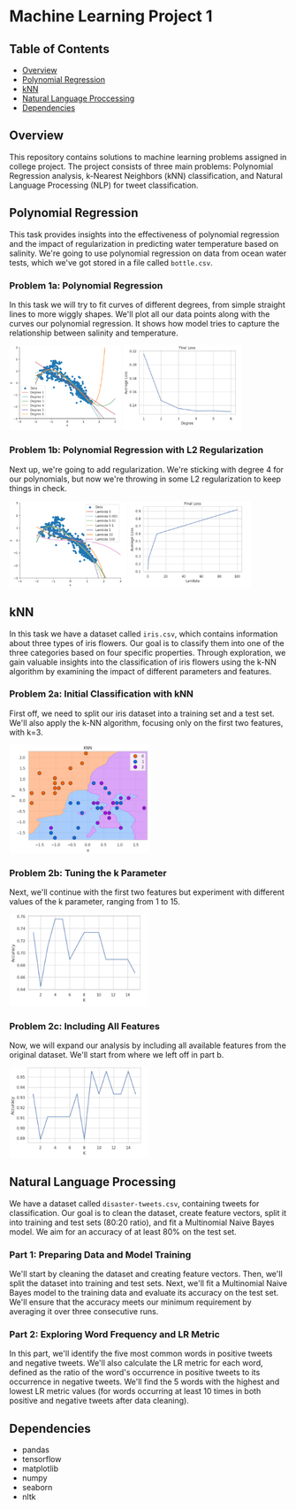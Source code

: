 # Machine Learning Project 1

## Table of Contents

- [Overview](#overview)
- [Polynomial Regression](#polynomial-regression)
- [kNN](#knn)
- [Natural Language Proccessing](#natural-language-proccessing)
- [Dependencies](#dependencies)

## Overview
This repository contains solutions to machine learning problems assigned in college project. The project consists of three main problems: Polynomial Regression analysis, k-Nearest Neighbors (kNN) classification, and Natural Language Processing (NLP) for tweet classification.

## Polynomial Regression
This task provides insights into the effectiveness of polynomial regression and the impact of regularization in predicting water temperature based on salinity.
We're going to use polynomial regression on data from ocean water tests, which we've got stored in a file called ```bottle.csv```.

### Problem 1a: Polynomial Regression
In this task we will try to fit curves of different degrees, from simple straight lines to more wiggly shapes. We'll plot all our data points along with the curves our polynomial regression. It shows how model tries to capture the relationship between salinity and temperature.

<p float="left">
  <img src="analysis/poly1.png" alt="Polynomial 1" style="width: 40%;">
  <img src="analysis/poly2.png" alt="Polynomial 2" style="width: 43%;">
</p>

### Problem 1b: Polynomial Regression with L2 Regularization
Next up, we're going to add regularization. We're sticking with degree 4 for our polynomials, but now we're throwing in some L2 regularization to keep things in check.

<p float="left">
<img src="analysis/poly3.png" alt="Polynomial 3" style="width: 42%;">
<img src="analysis/poly4.png" alt="Polynomial 4" style="width: 44%;">
</p>

## kNN
In this task we have a dataset called ```iris.csv```, which contains information about three types of iris flowers. Our goal is to classify them into one of the three categories based on four specific properties. Through exploration, we gain valuable insights into the classification of iris flowers using the k-NN algorithm by examining the impact of different parameters and features.

### Problem 2a: Initial Classification with kNN
First off, we need to split our iris dataset into a training set and a test set. We'll also apply the k-NN algorithm, focusing only on the first two features, with k=3.

<img src="analysis/knn1.png" alt="kNN 1" style="width: 50%;">

### Problem 2b: Tuning the k Parameter
Next, we'll continue with the first two features but experiment with different values of the k parameter, ranging from 1 to 15.

<img src="analysis/knn2.png" alt="kNN 2" style="width: 50%;">

### Problem 2c: Including All Features
Now, we will expand our analysis by including all available features from the original dataset. We'll start from where we left off in part b.

<img src="analysis/knn3.png" alt="kNN 3" style="width: 50%;">

## Natural Language Processing
We have a dataset called ```disaster-tweets.csv```, containing tweets for classification. Our goal is to clean the dataset, create feature vectors, split it into training and test sets (80:20 ratio), and fit a Multinomial Naive Bayes model. We aim for an accuracy of at least 80% on the test set.

### Part 1: Preparing Data and Model Training
We'll start by cleaning the dataset and creating feature vectors. Then, we'll split the dataset into training and test sets. Next, we'll fit a Multinomial Naive Bayes model to the training data and evaluate its accuracy on the test set. We'll ensure that the accuracy meets our minimum requirement by averaging it over three consecutive runs.

### Part 2: Exploring Word Frequency and LR Metric
In this part, we'll identify the five most common words in positive tweets and negative tweets. We'll also calculate the LR metric for each word, defined as the ratio of the word's occurrence in positive tweets to its occurrence in negative tweets. We'll find the 5 words with the highest and lowest LR metric values (for words occurring at least 10 times in both positive and negative tweets after data cleaning).

## Dependencies
- pandas
- tensorflow
- matplotlib
- numpy
- seaborn
- nltk
